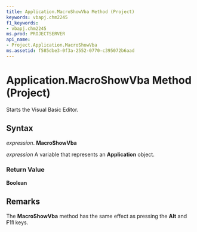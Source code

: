 ```yaml
---
title: Application.MacroShowVba Method (Project)
keywords: vbapj.chm2245
f1_keywords:
- vbapj.chm2245
ms.prod: PROJECTSERVER
api_name:
- Project.Application.MacroShowVba
ms.assetid: f585dbe3-0f3a-2552-0770-c395072b6aad
---
```



# Application.MacroShowVba Method (Project)

Starts the Visual Basic Editor.


## Syntax

 _expression_. **MacroShowVba**

 _expression_ A variable that represents an **Application** object.


### Return Value

 **Boolean**


## Remarks

The  **MacroShowVba** method has the same effect as pressing the **Alt** and **F11** keys.


